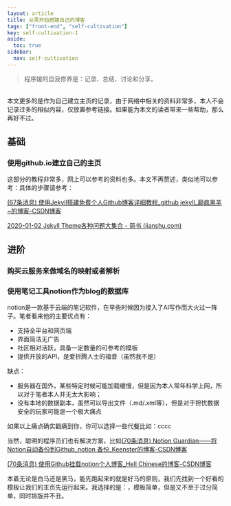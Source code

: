 ```yaml
---
layout: article
title: 从零开始搭建自己的博客
tags: ["front-end", "self-cultivation"]
key: self-cultivation-1
aside:
  toc: true
sidebar:
  nav: self-cultivation
---
```


> 程序媛的自我修养是：记录、总结、讨论和分享。

<br />
本文更多的是作为自己建立主页的记录，由于网络中相关的资料非常多，本人不会记录过多的相似内容，仅放置参考链接。如果能为本文的读者带来一些帮助，那么再好不过。

## 基础

### 使用github.io建立自己的主页
这部分的教程非常多，网上可以参考的资料也多。本文不再赘述，类似地可以参考：具体的步骤请参考：

[(67条消息) 使用Jekyll搭建免费个人Github博客详细教程_github jekyll_巅疯黑羊~的博客-CSDN博客](https://blog.csdn.net/weixin_44814196/article/details/118684831)

[2020-01-02 Jekyll Theme各种问题大集合 - 简书 (jianshu.com)](https://www.jianshu.com/p/5425e77263ac)

## 进阶

### 购买云服务来做域名的映射或者解析

### 使用笔记工具notion作为blog的数据库

notion是一款基于云端的笔记软件，在早些时候因为接入了AI写作而大火过一阵子。笔者看来他的主要优点有：

- 支持全平台和网页端
- 界面简洁无广告
- 社区相对活跃，具备一定数量的可参考的模板
- 提供开放的API，是爱折腾人士的福音（虽然我不是）

缺点：

- 服务器在国外，某些特定时候可能加载缓慢，但是因为本人常年科学上网，所以对于笔者本人并无太大影响；
- 没有本地的数据副本，虽然可以导出文件（.md/.xml等），但是对于担忧数据安全的玩家可能是一个极大痛点

如果以上痛点确实戳痛到你，你可以选择一些代餐比如：cccc

当然，聪明的程序员们也有解决方案，比如[(70条消息) Notion Guardian——将Notion自动备份到Github_notion 备份_Keenster的博客-CSDN博客](https://blog.csdn.net/qq_39555106/article/details/126047247?spm=1001.2101.3001.6650.5&utm_medium=distribute.pc_relevant.none-task-blog-2%7Edefault%7EBlogCommendFromBaidu%7ERate-5-126047247-blog-124481523.235%5Ev36%5Epc_relevant_default_base3&depth_1-utm_source=distribute.pc_relevant.none-task-blog-2%7Edefault%7EBlogCommendFromBaidu%7ERate-5-126047247-blog-124481523.235%5Ev36%5Epc_relevant_default_base3&utm_relevant_index=6)



[(70条消息) 使用Github挂载notion个人博客_Hell Chinese的博客-CSDN博客](https://blog.csdn.net/weixin_45878348/article/details/124481523)

本着无论是白马还是黑马，能先跑起来的就是好马的原则，我们先找到一个好看的模板让我们的主页先运行起来。我选择的是：，模板简单，但是又不至于过分简单，同时排版并不丑。
